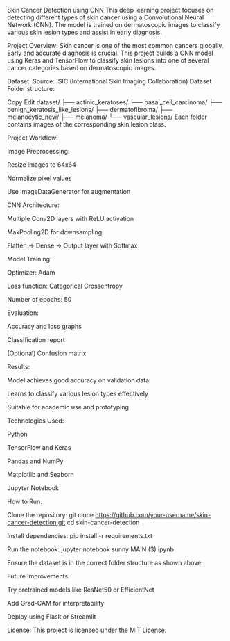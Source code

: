 Skin Cancer Detection using CNN
This deep learning project focuses on detecting different types of skin cancer using a Convolutional Neural Network (CNN). The model is trained on dermatoscopic images to classify various skin lesion types and assist in early diagnosis.

Project Overview:
Skin cancer is one of the most common cancers globally. Early and accurate diagnosis is crucial. This project builds a CNN model using Keras and TensorFlow to classify skin lesions into one of several cancer categories based on dermatoscopic images.

Dataset:
Source: ISIC (International Skin Imaging Collaboration) Dataset
Folder structure:

Copy
Edit
dataset/
├── actinic_keratoses/
├── basal_cell_carcinoma/
├── benign_keratosis_like_lesions/
├── dermatofibroma/
├── melanocytic_nevi/
├── melanoma/
└── vascular_lesions/
Each folder contains images of the corresponding skin lesion class.

Project Workflow:

Image Preprocessing:

Resize images to 64x64

Normalize pixel values

Use ImageDataGenerator for augmentation

CNN Architecture:

Multiple Conv2D layers with ReLU activation

MaxPooling2D for downsampling

Flatten → Dense → Output layer with Softmax

Model Training:

Optimizer: Adam

Loss function: Categorical Crossentropy

Number of epochs: 50

Evaluation:

Accuracy and loss graphs

Classification report

(Optional) Confusion matrix

Results:

Model achieves good accuracy on validation data

Learns to classify various lesion types effectively

Suitable for academic use and prototyping

Technologies Used:

Python

TensorFlow and Keras

Pandas and NumPy

Matplotlib and Seaborn

Jupyter Notebook

How to Run:

Clone the repository:
git clone https://github.com/your-username/skin-cancer-detection.git
cd skin-cancer-detection

Install dependencies:
pip install -r requirements.txt

Run the notebook:
jupyter notebook sunny MAIN (3).ipynb

Ensure the dataset is in the correct folder structure as shown above.

Future Improvements:

Try pretrained models like ResNet50 or EfficientNet

Add Grad-CAM for interpretability

Deploy using Flask or Streamlit


License:
This project is licensed under the MIT License.
